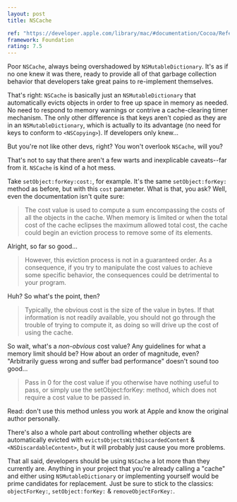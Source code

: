 ```yaml
---
layout: post
title: NSCache

ref: "https://developer.apple.com/library/mac/#documentation/Cocoa/Reference/Foundation/Classes/NSCache_Class/Reference/Reference.html"
framework: Foundation
rating: 7.5
---
```


Poor `NSCache`, always being overshadowed by `NSMutableDictionary`. It's as if no one knew it was there, ready to provide all of that garbage collection behavior that developers take great pains to re-implement themselves.

That's right: `NSCache` is basically just an `NSMutableDictionary` that automatically evicts objects in order to free up space in memory as needed. No need to respond to memory warnings or contrive a cache-clearing timer mechanism. The only other difference is that keys aren't copied as they are in an `NSMutableDictionary`, which is actually to its advantage (no need for keys to conform to `<NSCopying>`). If developers only knew...

But you're not like other devs, right? You won't overlook `NSCache`, will you?

That's not to say that there aren't a few warts and inexplicable caveats--far from it. `NSCache` is kind of a hot mess.

Take `setObject:forKey:cost:`, for example. It's the same `setObject:forKey:` method as before, but with this `cost` parameter. What is that, you ask? Well, even the documentation isn't quite sure:

> The cost value is used to compute a sum encompassing the costs of all the objects in the cache. When memory is limited or when the total cost of the cache eclipses the maximum allowed total cost, the cache could begin an eviction process to remove some of its elements.

Alright, so far so good...

> However, this eviction process is not in a guaranteed order. As a consequence, if you try to manipulate the cost values to achieve some specific behavior, the consequences could be detrimental to your program. 

Huh? So what's the point, then?

> Typically, the obvious cost is the size of the value in bytes. If that information is not readily available, you should not go through the trouble of trying to compute it, as doing so will drive up the cost of using the cache.

So wait, what's a _non-obvious_ cost value? Any guidelines for what a memory limit should be? How about an order of magnitude, even? "Arbitrarily guess wrong and suffer bad performance" doesn't sound too good...

> Pass in 0 for the cost value if you otherwise have nothing useful to pass, or simply use the setObject:forKey: method, which does not require a cost value to be passed in.

Read: don't use this method unless you work at Apple and know the original author personally.

There's also a whole part about controlling whether objects are automatically evicted with `evictsObjectsWithDiscardedContent` & `<NSDiscardableContent>`, but it will probably just cause you more problems.

That all said, developers should be using `NSCache` a lot more than they currently are. Anything in your project that you're already calling a "cache" and either using `NSMutableDictionary` or implementing yourself would be prime candidates for replacement. Just be sure to stick to the classics: `objectForKey:`, `setObject:forKey:` & `removeObjectForKey:`. 